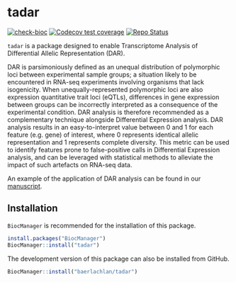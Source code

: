 # tadar

<!-- badges: start -->
[![check-bioc](https://github.com/baerlachlan/tadar/actions/workflows/check-bioc.yml/badge.svg)](https://github.com/baerlachlan/tadar/actions/workflows/check-bioc.yml)
[![Codecov test coverage](https://codecov.io/gh/baerlachlan/tadar/branch/gh-actions/graph/badge.svg)](https://app.codecov.io/gh/baerlachlan/tadar?branch=devel)
[![Repo Status](https://img.shields.io/badge/repository%20status-active-brightgreen)](https://shields.io/)
<!-- badges: end -->

`tadar` is a package designed to enable Transcriptome Analysis of Differential Allelic Representation (DAR).

DAR is parsimoniously defined as an unequal distribution of polymorphic loci between experimental sample groups; a situation likely to be encountered in RNA-seq experiments involving organisms that lack isogenicity.
When unequally-represented polymorphic loci are also expression quantitative trait loci (eQTLs), differences in gene expression between groups can be incorrectly interpreted as a consequence of the experimental condition.
DAR analysis is therefore recommended as a complementary technique alongside Differential Expression analysis.
DAR analysis results in an easy-to-interpret value between 0 and 1 for each feature (e.g. gene) of interest, where 0 represents identical allelic representation and 1 represents complete diversity.
This metric can be used to identify features prone to false-positive calls in Differential Expression analysis, and can be leveraged with statistical methods to alleviate the impact of such artefacts on RNA-seq data.

An example of the application of DAR analysis can be found in our [manuscript](https://www.biorxiv.org/content/10.1101/2023.03.02.530865v3).

## Installation

`BiocManager` is recommended for the installation of this package.

```r
install.packages("BiocManager")
BiocManager::install("tadar")
```

The development version of this package can also be installed from GitHub.

```r
BiocManager::install("baerlachlan/tadar")
```
